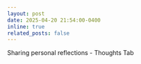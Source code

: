 ```yaml
---
layout: post
date: 2025-04-20 21:54:00-0400
inline: true
related_posts: false
---
```


Sharing personal reflections - Thoughts Tab
